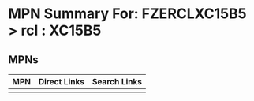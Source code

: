 



# MPN Summary For: FZERCLXC15B5 > rcl : XC15B5

## MPNs
  

|MPN|Direct Links|Search Links|
| :--- | :--- | :--- |
||||
